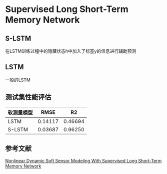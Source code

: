 # Supervised Long Short-Term Memory Network
## S-LSTM
在LSTM训练过程中的隐藏状态h中加入了标签y的信息进行辅助预测
## LSTM
一般的LSTM

## 测试集性能评估
 软测量模型  | RMSE  | R2
 ----- | ----- | ------  
 LSTM  | 0.14117 | 0.46694
 S-LSTM    | 0.03687 | 0.96250
 
 ## 参考文献
 [Nonlinear Dynamic Soft Sensor Modeling With Supervised Long Short-Term Memory Network](https://ieeexplore.ieee.org/abstract/document/8654687)   
